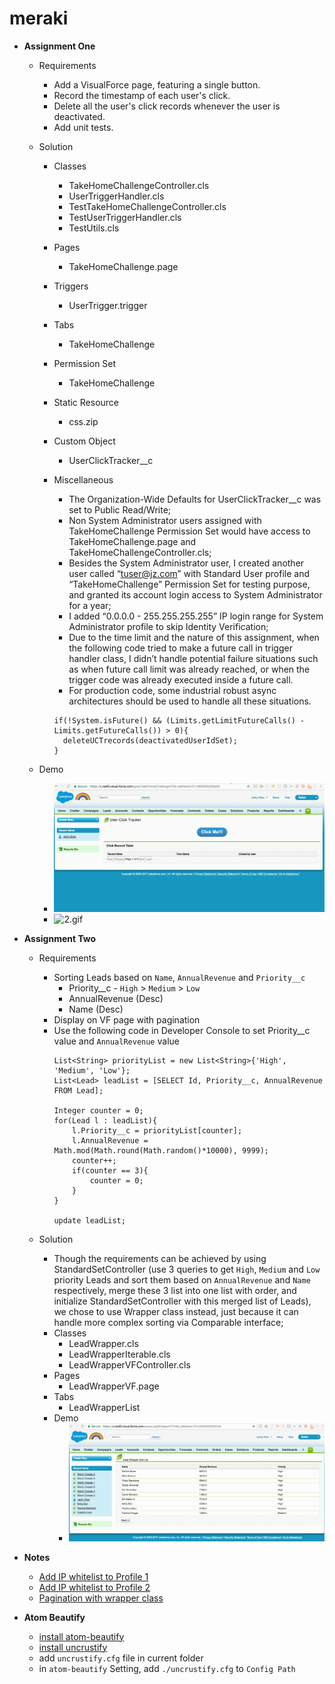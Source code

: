 # meraki

* **Assignment One**
  * Requirements
    * Add a VisualForce page, featuring a single button.
    * Record the timestamp of each user's click.
    * Delete all the user's click records whenever the user is deactivated.
    * Add unit tests.

  * Solution
    * Classes
      * TakeHomeChallengeController.cls
      * UserTriggerHandler.cls
      * TestTakeHomeChallengeController.cls
      * TestUserTriggerHandler.cls
      * TestUtils.cls
    * Pages
      * TakeHomeChallenge.page
    * Triggers
      * UserTrigger.trigger
    * Tabs
      * TakeHomeChallenge
    * Permission Set
      * TakeHomeChallenge
    * Static Resource
      * css.zip
    * Custom Object
      * UserClickTracker__c

    * Miscellaneous
      * The Organization-Wide Defaults for UserClickTracker__c was set to Public Read/Write;
      * Non System Administrator users assigned with TakeHomeChallenge Permission Set would have access to TakeHomeChallenge.page and TakeHomeChallengeController.cls;
      * Besides the System Administrator user, I created another user called “tuser@jz.com” with Standard User profile and “TakeHomeChallenge” Permission Set for testing purpose, and granted its account login access to System Administrator for a year;
      * I added “0.0.0.0 - 255.255.255.255” IP login range for System Administrator profile to skip Identity Verification;
      * Due to the time limit and the nature of this assignment, when the following code tried to make a future call in trigger handler class, I didn’t handle potential failure situations such as when future call limit was already reached, or when the trigger code was already executed inside a future call.
      * For production code, some industrial robust async architectures should be used to handle all these situations.
      ```
      if(!System.isFuture() && (Limits.getLimitFutureCalls() - Limits.getFutureCalls()) > 0){
        deleteUCTrecords(deactivatedUserIdSet);
      }
      ```
  * Demo
    * ![1.gif](/screenshots/1.gif)
    * ![2.gif](/screenshots/2.gif)

* **Assignment Two**
  * Requirements
    * Sorting Leads based on `Name`, `AnnualRevenue` and `Priority__c`
      * Priority__c - `High` > `Medium` > `Low`
      * AnnualRevenue (Desc)
      * Name (Desc)
    * Display on VF page with pagination
    * Use the following code in Developer Console to set Priority__c value and `AnnualRevenue` value
      ```
      List<String> priorityList = new List<String>{'High', 'Medium', 'Low'};
      List<Lead> leadList = [SELECT Id, Priority__c, AnnualRevenue FROM Lead];

      Integer counter = 0;
      for(Lead l : leadList){
          l.Priority__c = priorityList[counter];
          l.AnnualRevenue = Math.mod(Math.round(Math.random()*10000), 9999);
          counter++;
          if(counter == 3){
              counter = 0;
          }
      }

      update leadList;
      ```

  * Solution
    * Though the requirements can be achieved by using StandardSetController (use 3 queries to get `High`, `Medium` and `Low` priority Leads and sort them based on `AnnualRevenue` and `Name` respectively, merge these 3 list into one list with order, and initialize StandardSetController with this merged list of Leads), we chose to use Wrapper class instead, just because it can handle more complex sorting via Comparable interface;
    * Classes
      * LeadWrapper.cls
      * LeadWrapperIterable.cls
      * LeadWrapperVFController.cls
    * Pages
      * LeadWrapperVF.page
    * Tabs
      * LeadWrapperList
    * Demo
      * ![3.gif](/screenshots/3.gif)

* **Notes**
  * [Add IP whitelist to Profile 1](https://developer.salesforce.com/forums/?id=906F0000000AhIUIA0)
  * [Add IP whitelist to Profile 2](https://help.salesforce.com/articleView?id=login_ip_ranges.htm&type=0&language=en_US)
  * [Pagination with wrapper class](http://amitsalesforce.blogspot.com/2014/11/pagination-with-wrapper-class-with.html)

* **Atom Beautify**
  * [install atom-beautify](https://atom.io/packages/atom-beautify)
  * [install uncrustify](http://macappstore.org/uncrustify/)
  * add `uncrustify.cfg` file in current folder
  * in `atom-beautify` Setting, add `./uncrustify.cfg` to `Config Path`
